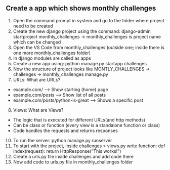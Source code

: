 ## Create a app which shows monthly challenges
1) Open the command prompt in system and go to the folder where project need to be created
2) Create the new django project using the command:
django-admin startproject monthly_challenges
-> monthly_challenges is project name which can be changed
3) Open the VS Code from monthly_challenges (outside one; inside there is one more monthly_challenges folder)
4) In django modules are called as apps
5) Create a new app using:
python manage.py startapp challenges
6) Now the structure of project looks like
MONTLY_CHALLENGES
  -> challenges
  -> monthly_challenges
   manage.py
7) URLs: What are URLs?
* example.com/  --> Show starting (home) page
* example.com/posts --> Show list of all posts
* example.com/posts/python-is-great --> Shows a specific post
8) Views: What are Views?
* The logic that is executed for different URLs(and http methods)
* Can be class or function (every view is a standalone function or class)
* Code handles the requests and returns responses
10) To run the server:
python manage.py runserver
11) To start with the project, inside challenges > views.py write function:
def index(request):
    return HttpResponse("This works!")
12) Create a urls.py file inside challenges and add code there
13) Now add code to urls.py file in monthly_challenges folder